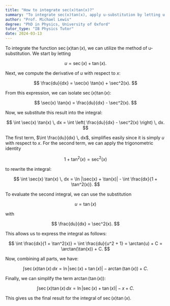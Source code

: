 ```yaml
---
title: "How to integrate sec(x)tan(x)?"
summary: "To integrate sec(x)tan(x), apply u-substitution by letting u = sec(x) + tan(x) to simplify the process."
author: "Prof. Michael Lewis"
degree: "PhD in Physics, University of Oxford"
tutor_type: "IB Physics Tutor"
date: 2024-03-13
---
```


To integrate the function $\sec(x) \tan(x)$, we can utilize the method of u-substitution. We start by letting 

$$ u = \sec(x) + \tan(x). $$

Next, we compute the derivative of $u$ with respect to $x$:

$$ \frac{du}{dx} = \sec(x) \tan(x) + \sec^2(x). $$

From this expression, we can isolate $\sec(x) \tan(x)$:

$$ \sec(x) \tan(x) = \frac{du}{dx} - \sec^2(x). $$

Now, we substitute this result into the integral:

$$ 
\int \sec(x) \tan(x) \, dx = \int \left( \frac{du}{dx} - \sec^2(x) \right) \, dx.
$$

The first term, $\int \frac{du}{dx} \, dx$, simplifies easily since it is simply $u$ with respect to $x$. For the second term, we can apply the trigonometric identity 

$$ 1 + \tan^2(x) = \sec^2(x) $$ 

to rewrite the integral:

$$ 
\int \sec(x) \tan(x) \, dx = \ln |\sec(x) + \tan(x)| - \int \frac{dx}{1 + \tan^2(x)}.
$$

To evaluate the second integral, we can use the substitution 

$$ u = \tan(x) $$ 

with 

$$ \frac{du}{dx} = \sec^2(x). $$ 

This allows us to express the integral as follows:

$$ 
\int \frac{dx}{1 + \tan^2(x)} = \int \frac{du}{u^2 + 1} = \arctan(u) + C = \arctan(\tan(x)) + C.
$$

Now, combining all parts, we have:

$$ 
\int \sec(x) \tan(x) \, dx = \ln |\sec(x) + \tan(x)| - \arctan(\tan(x)) + C.
$$

Finally, we can simplify the term $\arctan(\tan(x))$:

$$ 
\int \sec(x) \tan(x) \, dx = \ln |\sec(x) + \tan(x)| - x + C.
$$

This gives us the final result for the integral of $\sec(x) \tan(x)$.
    